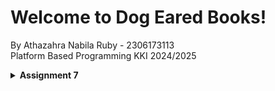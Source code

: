# Welcome to Dog Eared Books!
By Athazahra Nabila Ruby - 2306173113  
Platform Based Programming KKI 2024/2025

<details>
<Summary><b>Assignment 7</b></summary>

## Step-by-Step Project Implementation
### Create a new Flutter application
1. To initialize a Flutter project, I ran the command:
```
flutter create aina_fnb_mobile.
```
2. I then connected it to this GitHup Repository.
3. Next, I created a new file called menu.dart in the dog_eared_books/lib directory in which I defined 3 widgets: MyHomePage, InfoCard, and ItemCard which was given in the main.dart file.
4. I then changed the main.dart contents to this:
```dart
import 'package:flutter/material.dart';
import 'package:dog_eared_books/menu.dart';

void main() {
  runApp(const MyApp());
}

class MyApp extends StatelessWidget {
  const MyApp({super.key});

  // This widget is the root of your application.
  @override
  Widget build(BuildContext context) {
    return MaterialApp(
      title: 'Dog Eared Books',
      theme: ThemeData(
        colorScheme: ColorScheme.fromSwatch(
          primarySwatch: Colors.green,
        ).copyWith(secondary: Colors.green[700]),
      ),
      home: MyHomePage(),
    );
  }
}
```
I set the title to 'Dog Eared Books' and the theme to the color green, as per my previous projects' theme.

### Create three simple buttons with icons and texts
5. On menu.dart, I created a new classed named ItemHomepage:
```dart
class ItemHomepage {
  final String name;
  final IconData icon;

  ItemHomepage(this.name, this.icon);
}
```
6. I then created the 3 buttons within the items list in the MyHomePage class:
```dart
class MyHomePage extends StatelessWidget {
  ...
  final List<ItemHomepage> items = [
      ItemHomepage("View Available Books", Icons.list),
      ItemHomepage("Add Books", Icons.add),
      ItemHomepage("Logout", Icons.logout),
  ];
  ...
}
```

### Implement different colors for each button
6. In the GridView.count widget, the buttons are assigned with different colors based on their index:
```dart
class MyHomePage extends StatelessWidget {
  ...
  children: items.asMap().entries.map((entry) {
      int idx = entry.key;
      ItemHomepage item = entry.value;
      Color color;
      switch (idx) {
          case 0:
              color = Colors.green.shade800;
              break;
          case 1:
              color = Colors.green.shade400;
              break;
          case 2:
              color = Colors.green.shade200;
              break;
          default:
              color = Colors.green;
      }
      return ItemCard(item, color: color);
  }).toList(),
  ...
}
```

### Display a Snackbar with specific messages
7. In the ItemCard widget, the onTap callback displays a SnackBar with a specific message for each button:
```dart
class ItemCard extends StatelessWidget {
  ...
  onTap: () {
  // Display the SnackBar message when the card is pressed.
  ScaffoldMessenger.of(context)
  ..hideCurrentSnackBar()
  ..showSnackBar(
  SnackBar(content: Text("You have pressed the ${item.name} button!"))
  );
  },
  ...
}
```

## Explain what are stateless widgets and stateful widgets, and their differences
- Stateless widget: a widget that does not change on its own through actions or internal behaviors. It will only change if it is modified by its parent widget. Therefore, stateless widgets only have final properties defined at construction.
- Stateful widget: a widget that can dynamically change its data or description. It displays data through an initial description defined at the beginning. If there is a change in state, the widget component will re-render to display the new data.
In general, a stateless widget is static and does not change after it is created, making it suitable for elements that do not require data updates. While a stateful widget can change during the app’s runtime because it has a state that can be updated, making it ideal for dynamic or interactive elements.

## Mention the widgets that you have used for this project and its uses.
- MaterialApp: The root widget of the application, setting up the theme and the starting point of the app.
- Scaffold: The basic structure of a page, providing the AppBar, body, and other layout structures.
- AppBar: The top header of the page containing the application title.
- Text: Displays static text on the screen.
- Padding: Adds space around a widget.
- Column: Arranges widgets vertically.
- Row: Arranges widgets horizontally.
- InfoCard (Custom Widget/Component): A custom card widget to display information such as NPM, name, and class.
- SizedBox: Adds empty space or adjusts the size of a widget.
- Center: Positions its child widget in the center.
- GridView.count: Displays widgets in a grid with a fixed number of columns.
- Card: A card widget that can have shadows or borders.
- Container: A flexible widget for holding elements, adjusting size, padding, and background color.
- ItemCard (Custom Widget/Component): A custom card widget for menu items that uses InkWell to detect interactions.
- Material: Adds a material-style visual to a widget.
- InkWell: Adds a splash effect and detects taps for interaction.
- SnackBar: Displays a temporary pop-up message at the bottom of the screen.

## What is the use-case for setState()? Explain the variable that can be affected by setState().
setState() is a function that allows you to dynamically display a component/widget. When the setState() function is called, it notifies Flutter that there has been a change in state that requires a rebuild. When a widget rebuilds, it will be displayed based on the updated state values.

Variables affected by setState() are usually those that need to change when an event occurs. For example, when a counter value changes, this change is typically displayed directly to the user. Not only variables, but properties like the color of a widget may also change, depending on the purpose of the state change.

## Explain the difference between const and final keyword.
Both const and final indicate that a variable cannot be changed, but there are some differences between the two:
- The value of a final variable can be assigned at runtime (when the app is running), whereas the value of a const variable must be known at compile time.
- Variables declared with final are more suitable for values that can only be determined when the app is running, for example, if the variable depends on a condition or calculation. While const variables must be defined in the code beforehand.
- const variables are more optimized compared to final.